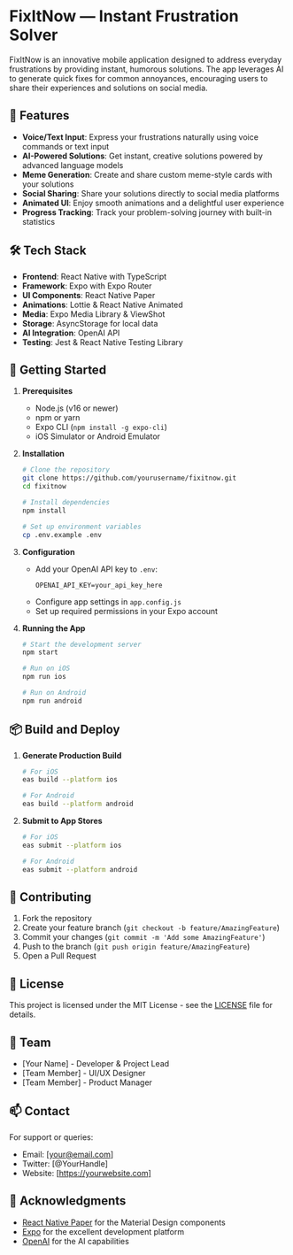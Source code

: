 # FixItNow — Instant Frustration Solver

FixItNow is an innovative mobile application designed to address everyday frustrations by providing instant, humorous solutions. The app leverages AI to generate quick fixes for common annoyances, encouraging users to share their experiences and solutions on social media.

## 🚀 Features

- **Voice/Text Input**: Express your frustrations naturally using voice commands or text input
- **AI-Powered Solutions**: Get instant, creative solutions powered by advanced language models
- **Meme Generation**: Create and share custom meme-style cards with your solutions
- **Social Sharing**: Share your solutions directly to social media platforms
- **Animated UI**: Enjoy smooth animations and a delightful user experience
- **Progress Tracking**: Track your problem-solving journey with built-in statistics

## 🛠 Tech Stack

- **Frontend**: React Native with TypeScript
- **Framework**: Expo with Expo Router
- **UI Components**: React Native Paper
- **Animations**: Lottie & React Native Animated
- **Media**: Expo Media Library & ViewShot
- **Storage**: AsyncStorage for local data
- **AI Integration**: OpenAI API
- **Testing**: Jest & React Native Testing Library

## 📱 Getting Started

1. **Prerequisites**
   - Node.js (v16 or newer)
   - npm or yarn
   - Expo CLI (`npm install -g expo-cli`)
   - iOS Simulator or Android Emulator

2. **Installation**
   ```bash
   # Clone the repository
   git clone https://github.com/yourusername/fixitnow.git
   cd fixitnow

   # Install dependencies
   npm install

   # Set up environment variables
   cp .env.example .env
   ```

3. **Configuration**
   - Add your OpenAI API key to `.env`:
     ```
     OPENAI_API_KEY=your_api_key_here
     ```
   - Configure app settings in `app.config.js`
   - Set up required permissions in your Expo account

4. **Running the App**
   ```bash
   # Start the development server
   npm start

   # Run on iOS
   npm run ios

   # Run on Android
   npm run android
   ```

## 📦 Build and Deploy

1. **Generate Production Build**
   ```bash
   # For iOS
   eas build --platform ios

   # For Android
   eas build --platform android
   ```

2. **Submit to App Stores**
   ```bash
   # For iOS
   eas submit --platform ios

   # For Android
   eas submit --platform android
   ```

## 🤝 Contributing

1. Fork the repository
2. Create your feature branch (`git checkout -b feature/AmazingFeature`)
3. Commit your changes (`git commit -m 'Add some AmazingFeature'`)
4. Push to the branch (`git push origin feature/AmazingFeature`)
5. Open a Pull Request

## 📝 License

This project is licensed under the MIT License - see the [LICENSE](LICENSE) file for details.

## 👥 Team

- [Your Name] - Developer & Project Lead
- [Team Member] - UI/UX Designer
- [Team Member] - Product Manager

## 📫 Contact

For support or queries:
- Email: [your@email.com]
- Twitter: [@YourHandle]
- Website: [https://yourwebsite.com]

## 🙏 Acknowledgments

- [React Native Paper](https://callstack.github.io/react-native-paper/) for the Material Design components
- [Expo](https://expo.dev/) for the excellent development platform
- [OpenAI](https://openai.com/) for the AI capabilities